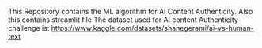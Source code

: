 This Repository contains the ML algorithm for AI Content Authenticity.
Also this contains streamlit file
The dataset used for AI content Authenticity challenge is:
https://www.kaggle.com/datasets/shanegerami/ai-vs-human-text
